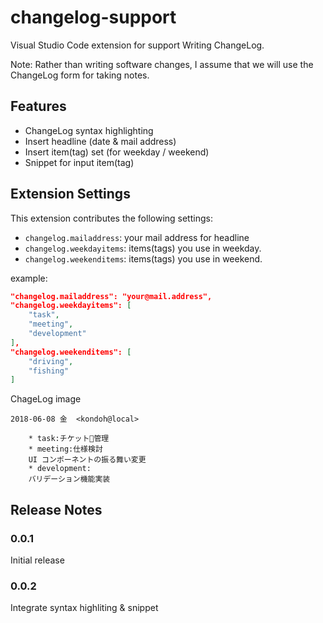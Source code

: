 # changelog-support

Visual Studio Code extension for support Writing ChangeLog.

Note:
Rather than writing software changes, I assume that we will use the ChangeLog form for taking notes.

## Features

- ChangeLog syntax highlighting
- Insert headline (date & mail address)
- Insert item(tag) set (for weekday / weekend)
- Snippet for input item(tag)

## Extension Settings

This extension contributes the following settings:

- `changelog.mailaddress`: your mail address for headline
- `changelog.weekdayitems`: items(tags) you use in weekday.
- `changelog.weekenditems`: items(tags) you use in weekend.

example:
```json
"changelog.mailaddress": "your@mail.address",
"changelog.weekdayitems": [
    "task",
    "meeting",
    "development"
],
"changelog.weekenditems": [
    "driving",
    "fishing"
]
```

ChageLog image

```
2018-06-08 金  <kondoh@local>

	* task:チケット管理
	* meeting:仕様検討
	UI コンポーネントの振る舞い変更
	* development:
	バリデーション機能実装
```

## Release Notes

### 0.0.1

Initial release

### 0.0.2

Integrate syntax highliting & snippet
